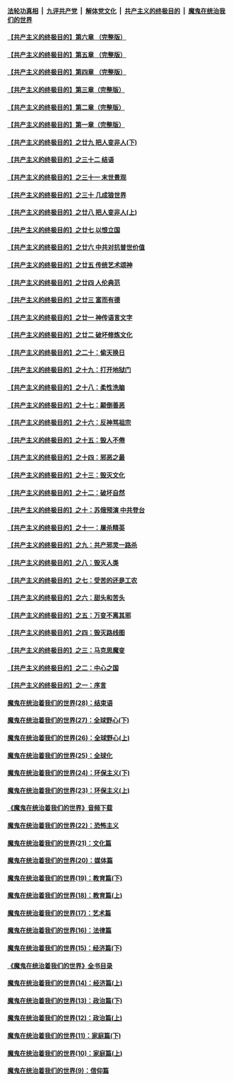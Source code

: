 ####  [法轮功真相](../../../../basic/blob/master/README.md?t=05031101) &nbsp;|&nbsp; [九评共产党](../../../../9ping.md/blob/master/README.md?t=05031101) &nbsp;|&nbsp; [解体党文化](../../../../jtdwh.md/blob/master/README.md?t=05031101)  &nbsp;|&nbsp; [共产主义的终极目的](../../../../gczydzjmd.md/blob/master/README.md?t=05031101) &nbsp;|&nbsp; [魔鬼在统治我们的世界](../../../../mgztzwmdsj.md/blob/master/README.md?t=05031101) 

#### [【共产主义的终极目的】第六章 （完整版）](../pages/nsc422/n11428913.md?t=05031101) 

#### [【共产主义的终极目的】第五章 （完整版）](../pages/nsc422/n11428912.md?t=05031101) 

#### [【共产主义的终极目的】第四章 （完整版）](../pages/nsc422/n11428907.md?t=05031101) 

#### [【共产主义的终极目的】第三章（完整版）](../pages/nsc422/n11428848.md?t=05031101) 

#### [【共产主义的终极目的】第二章（完整版）](../pages/nsc422/n11428831.md?t=05031101) 

#### [【共产主义的终极目的】第一章（完整版）](../pages/nsc422/n11417651.md?t=05031101) 

#### [【共产主义的终极目的】之廿九 把人变非人(下)](../pages/nsc422/n11344140.md?t=05031101) 

#### [【共产主义的终极目的】之三十二 结语](../pages/nsc422/n11360535.md?t=05031101) 

#### [【共产主义的终极目的】之三十一 末世景观](../pages/nsc422/n11351129.md?t=05031101) 

#### [【共产主义的终极目的】之三十 几成狼世界](../pages/nsc422/n11348280.md?t=05031101) 

#### [【共产主义的终极目的】之廿八 把人变非人(上)](../pages/nsc422/n11340492.md?t=05031101) 

#### [【共产主义的终极目的】之廿七 以恨立国](../pages/nsc422/n11336944.md?t=05031101) 

#### [【共产主义的终极目的】之廿六 中共对抗普世价值](../pages/nsc422/n11324785.md?t=05031101) 

#### [【共产主义的终极目的】之廿五 传统艺术颂神](../pages/nsc422/n11296396.md?t=05031101) 

#### [【共产主义的终极目的】之廿四 人伦典范](../pages/nsc422/n11296397.md?t=05031101) 

#### [【共产主义的终极目的】之廿三 富而有德](../pages/nsc422/n11283598.md?t=05031101) 

#### [【共产主义的终极目的】之廿一 神传语言文字](../pages/nsc422/n11263265.md?t=05031101) 

#### [【共产主义的终极目的】之廿二 破坏修炼文化](../pages/nsc422/n11245728.md?t=05031101) 

#### [【共产主义的终极目的】之二十：偷天换日](../pages/nsc422/n11238846.md?t=05031101) 

#### [【共产主义的终极目的】之十九：打开地狱门](../pages/nsc422/n11206376.md?t=05031101) 

#### [【共产主义的终极目的】之十八：柔性洗脑](../pages/nsc422/n11199994.md?t=05031101) 

#### [【共产主义的终极目的】之十七：颠倒善恶](../pages/nsc422/n11179782.md?t=05031101) 

#### [【共产主义的终极目的】之十六：反神骂祖宗](../pages/nsc422/n11166798.md?t=05031101) 

#### [【共产主义的终极目的】之十五：毁人不倦](../pages/nsc422/n11166792.md?t=05031101) 

#### [【共产主义的终极目的】之十四：邪恶之最](../pages/nsc422/n11150249.md?t=05031101) 

#### [【共产主义的终极目的】之十三：毁灭文化](../pages/nsc422/n11135227.md?t=05031101) 

#### [【共产主义的终极目的】之十二：破坏自然](../pages/nsc422/n11135214.md?t=05031101) 

#### [【共产主义的终极目的】之十：苏俄预演 中共登台](../pages/nsc422/n11118424.md?t=05031101) 

#### [【共产主义的终极目的】之十一：屠杀精英](../pages/nsc422/n11118442.md?t=05031101) 

#### [【共产主义的终极目的】之九：共产邪灵一路杀](../pages/nsc422/n11114139.md?t=05031101) 

#### [【共产主义的终极目的】之八：毁灭人类](../pages/nsc422/n11108503.md?t=05031101) 

#### [【共产主义的终极目的】之七：受苦的还是工农](../pages/nsc422/n11101809.md?t=05031101) 

#### [【共产主义的终极目的】之六：甜头和苦头](../pages/nsc422/n11096971.md?t=05031101) 

#### [【共产主义的终极目的】之五：万变不离其邪](../pages/nsc422/n11091285.md?t=05031101) 

#### [【共产主义的终极目的】之四：毁灭路线图](../pages/nsc422/n11086284.md?t=05031101) 

#### [【共产主义的终极目的】之三：马克思魔变](../pages/nsc422/n11061941.md?t=05031101) 

#### [【共产主义的终极目的】之二：中心之国](../pages/nsc422/n11047728.md?t=05031101) 

#### [【共产主义的终极目的】之一：序言](../pages/nsc422/n11086077.md?t=05031101) 

#### [魔鬼在统治着我们的世界(28)：结束语](../pages/nsc422/n10936246.md?t=05031101) 

#### [魔鬼在统治着我们的世界(27)：全球野心(下)](../pages/nsc422/n10928319.md?t=05031101) 

#### [魔鬼在统治着我们的世界(26)：全球野心(上)](../pages/nsc422/n10900318.md?t=05031101) 

#### [魔鬼在统治着我们的世界(25)：全球化](../pages/nsc422/n10788205.md?t=05031101) 

#### [魔鬼在统治着我们的世界(24)：环保主义(下)](../pages/nsc422/n10695307.md?t=05031101) 

#### [魔鬼在统治着我们的世界(23)：环保主义(上)](../pages/nsc422/n10688613.md?t=05031101) 

#### [《魔鬼在统治着我们的世界》音频下载](../pages/nsc422/n10635553.md?t=05031101) 

#### [魔鬼在统治着我们的世界(22)：恐怖主义](../pages/nsc422/n10614727.md?t=05031101) 

#### [魔鬼在统治着我们的世界(21)：文化篇](../pages/nsc422/n10597706.md?t=05031101) 

#### [魔鬼在统治着我们的世界(20)：媒体篇](../pages/nsc422/n10586579.md?t=05031101) 

#### [魔鬼在统治着我们的世界(19)：教育篇(下)](../pages/nsc422/n10564808.md?t=05031101) 

#### [魔鬼在统治着我们的世界(18)：教育篇(上)](../pages/nsc422/n10526970.md?t=05031101) 

#### [魔鬼在统治着我们的世界(17)：艺术篇](../pages/nsc422/n10499093.md?t=05031101) 

#### [魔鬼在统治着我们的世界(16)：法律篇](../pages/nsc422/n10485969.md?t=05031101) 

#### [魔鬼在统治着我们的世界(15)：经济篇(下)](../pages/nsc422/n10469975.md?t=05031101) 

#### [《魔鬼在统治着我们的世界》全书目录](../pages/nsc422/n10464261.md?t=05031101) 

#### [魔鬼在统治着我们的世界(14)：经济篇(上)](../pages/nsc422/n10457370.md?t=05031101) 

#### [魔鬼在统治着我们的世界(13)：政治篇(下)](../pages/nsc422/n10448270.md?t=05031101) 

#### [魔鬼在统治着我们的世界(12)：政治篇(上)](../pages/nsc422/n10444576.md?t=05031101) 

#### [魔鬼在统治着我们的世界(11)：家庭篇(下)](../pages/nsc422/n10440961.md?t=05031101) 

#### [魔鬼在统治着我们的世界(10)：家庭篇(上)](../pages/nsc422/n10435448.md?t=05031101) 

#### [魔鬼在统治着我们的世界(9)：信仰篇](../pages/nsc422/n10432159.md?t=05031101) 

